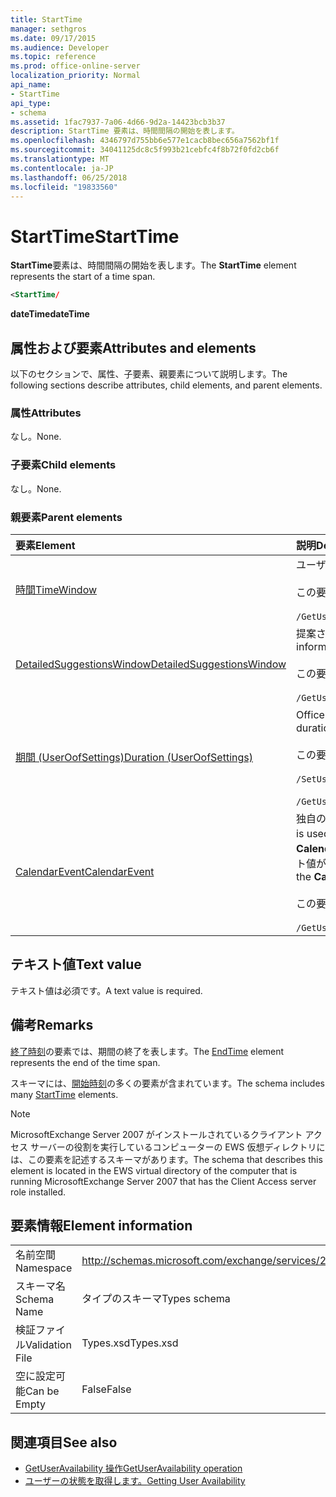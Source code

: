 ```yaml
---
title: StartTime
manager: sethgros
ms.date: 09/17/2015
ms.audience: Developer
ms.topic: reference
ms.prod: office-online-server
localization_priority: Normal
api_name:
- StartTime
api_type:
- schema
ms.assetid: 1fac7937-7a06-4d66-9d2a-14423bcb3b37
description: StartTime 要素は、時間間隔の開始を表します。
ms.openlocfilehash: 4346797d755bb6e577e1cacb8bec656a7562bf1f
ms.sourcegitcommit: 34041125dc8c5f993b21cebfc4f8b72f0fd2cb6f
ms.translationtype: MT
ms.contentlocale: ja-JP
ms.lasthandoff: 06/25/2018
ms.locfileid: "19833560"
---
```

# <a name="starttime"></a><span data-ttu-id="ed99d-103">StartTime</span><span class="sxs-lookup"><span data-stu-id="ed99d-103">StartTime</span></span>

<span data-ttu-id="ed99d-104">**StartTime**要素は、時間間隔の開始を表します。</span><span class="sxs-lookup"><span data-stu-id="ed99d-104">The **StartTime** element represents the start of a time span.</span></span> 
  
```xml
<StartTime/
```

<span data-ttu-id="ed99d-105">**dateTime**</span><span class="sxs-lookup"><span data-stu-id="ed99d-105">**dateTime**</span></span>

## <a name="attributes-and-elements"></a><span data-ttu-id="ed99d-106">属性および要素</span><span class="sxs-lookup"><span data-stu-id="ed99d-106">Attributes and elements</span></span>

<span data-ttu-id="ed99d-107">以下のセクションで、属性、子要素、親要素について説明します。</span><span class="sxs-lookup"><span data-stu-id="ed99d-107">The following sections describe attributes, child elements, and parent elements.</span></span>
  
### <a name="attributes"></a><span data-ttu-id="ed99d-108">属性</span><span class="sxs-lookup"><span data-stu-id="ed99d-108">Attributes</span></span>

<span data-ttu-id="ed99d-109">なし。</span><span class="sxs-lookup"><span data-stu-id="ed99d-109">None.</span></span>
  
### <a name="child-elements"></a><span data-ttu-id="ed99d-110">子要素</span><span class="sxs-lookup"><span data-stu-id="ed99d-110">Child elements</span></span>

<span data-ttu-id="ed99d-111">なし。</span><span class="sxs-lookup"><span data-stu-id="ed99d-111">None.</span></span>
  
### <a name="parent-elements"></a><span data-ttu-id="ed99d-112">親要素</span><span class="sxs-lookup"><span data-stu-id="ed99d-112">Parent elements</span></span>

|<span data-ttu-id="ed99d-113">**要素**</span><span class="sxs-lookup"><span data-stu-id="ed99d-113">**Element**</span></span>|<span data-ttu-id="ed99d-114">**説明**</span><span class="sxs-lookup"><span data-stu-id="ed99d-114">**Description**</span></span>|
|:-----|:-----|
|[<span data-ttu-id="ed99d-115">時間</span><span class="sxs-lookup"><span data-stu-id="ed99d-115">TimeWindow</span></span>](timewindow.md) <br/> |<span data-ttu-id="ed99d-116">ユーザーの可用性について照会する期間を指定します。</span><span class="sxs-lookup"><span data-stu-id="ed99d-116">Identifies the time span queried for the user availability information.</span></span>  <br/><br/> <span data-ttu-id="ed99d-117">この要素への XPath 式は、次のようにします。</span><span class="sxs-lookup"><span data-stu-id="ed99d-117">The following is the XPath expression to this element:</span></span>  <br/><br/>  `/GetUserAvailabilityRequest/FreeBusyViewOptions/TimeWindow` <br/> |
|[<span data-ttu-id="ed99d-118">DetailedSuggestionsWindow</span><span class="sxs-lookup"><span data-stu-id="ed99d-118">DetailedSuggestionsWindow</span></span>](detailedsuggestionswindow.md) <br/> |<span data-ttu-id="ed99d-119">提案された会議の時間についての詳細情報を照会する期間を指定します。</span><span class="sxs-lookup"><span data-stu-id="ed99d-119">Identifies the time span that is queried for detailed information about suggested meeting times.</span></span>  <br/><br/> <span data-ttu-id="ed99d-120">この要素への XPath 式は、次のようにします。</span><span class="sxs-lookup"><span data-stu-id="ed99d-120">The following is the XPath expression to this element:</span></span> <br/> <br/>  `/GetUserAvailabilityRequest/SuggestionViewOptions/DetailedSuggestionsWindow` <br/> |
|[<span data-ttu-id="ed99d-121">期間 (UserOofSettings)</span><span class="sxs-lookup"><span data-stu-id="ed99d-121">Duration (UserOofSettings)</span></span>](duration-useroofsettings.md) <br/> | <span data-ttu-id="ed99d-122">Office (OOF) の状態が有効である[OofState](oofstate.md)要素は、 **[スケジュール済]** に設定されている場合、期間を指定します。</span><span class="sxs-lookup"><span data-stu-id="ed99d-122">Specifies the duration for which the Out of Office (OOF) status is enabled if the [OofState](oofstate.md) element is set to **Scheduled**.</span></span>  <br/><br/>  <span data-ttu-id="ed99d-123">この要素に使用可能な XPath 式は、次のように。</span><span class="sxs-lookup"><span data-stu-id="ed99d-123">The following are the possible XPath expressions to this element:</span></span> <br/> <br/>  `/SetUserOofSettingsRequest/UserOofSettings/Duration` <br/><br/>  `/GetUserOofSettingsResponse/OofSettings/Duration` <br/> |
|[<span data-ttu-id="ed99d-124">CalendarEvent</span><span class="sxs-lookup"><span data-stu-id="ed99d-124">CalendarEvent</span></span>](calendarevent.md) <br/> |<span data-ttu-id="ed99d-125">独自の予定表アイテムの出現を表します。</span><span class="sxs-lookup"><span data-stu-id="ed99d-125">Represents a unique calendar item occurrence.</span></span> <span data-ttu-id="ed99d-126">可用性の照会のために使用します。</span><span class="sxs-lookup"><span data-stu-id="ed99d-126">This is used for Availability inquiries.</span></span> <span data-ttu-id="ed99d-127">**CalendarEvent**要素の**開始**要素が必要です。</span><span class="sxs-lookup"><span data-stu-id="ed99d-127">The **StartTime** element is required in the **CalendarEvent** element.</span></span> <span data-ttu-id="ed99d-128">**CalendarEvent**要素の**開始時刻**の要素は、**期間**の種類の**開始時刻**の要素が含まれているのと同じファセット値が含まれていますが**CalendarEvent**の種類に固有です。</span><span class="sxs-lookup"><span data-stu-id="ed99d-128">The **StartTime** element in the **CalendarEvent** element is unique to the **CalendarEvent** type although it contains the same facet values that the **StartTime** elements in the **Duration** type contain.</span></span>  <br/><br/> <span data-ttu-id="ed99d-129">この要素への XPath 式は、次のようにします。</span><span class="sxs-lookup"><span data-stu-id="ed99d-129">The following is the XPath expression to this element:</span></span>  <br/> <br/> `/GetUserAvailabilityResponse/FreeBusyResponseArray/FreeBusyResponse/FreeBusyView/CalendarEventArray/CalendarEvent[i]` <br/> |
   
## <a name="text-value"></a><span data-ttu-id="ed99d-130">テキスト値</span><span class="sxs-lookup"><span data-stu-id="ed99d-130">Text value</span></span>

<span data-ttu-id="ed99d-131">テキスト値は必須です。</span><span class="sxs-lookup"><span data-stu-id="ed99d-131">A text value is required.</span></span>
  
## <a name="remarks"></a><span data-ttu-id="ed99d-132">備考</span><span class="sxs-lookup"><span data-stu-id="ed99d-132">Remarks</span></span>

<span data-ttu-id="ed99d-133">[終了時刻](endtime.md)の要素では、期間の終了を表します。</span><span class="sxs-lookup"><span data-stu-id="ed99d-133">The [EndTime](endtime.md) element represents the end of the time span.</span></span> 
  
<span data-ttu-id="ed99d-134">スキーマには、[開始時刻](starttime.md)の多くの要素が含まれています。</span><span class="sxs-lookup"><span data-stu-id="ed99d-134">The schema includes many [StartTime](starttime.md) elements.</span></span> 
  
> [!NOTE]
> <span data-ttu-id="ed99d-135">MicrosoftExchange Server 2007 がインストールされているクライアント アクセス サーバーの役割を実行しているコンピューターの EWS 仮想ディレクトリには、この要素を記述するスキーマがあります。</span><span class="sxs-lookup"><span data-stu-id="ed99d-135">The schema that describes this element is located in the EWS virtual directory of the computer that is running MicrosoftExchange Server 2007 that has the Client Access server role installed.</span></span> 
  
## <a name="element-information"></a><span data-ttu-id="ed99d-136">要素情報</span><span class="sxs-lookup"><span data-stu-id="ed99d-136">Element information</span></span>

|||
|:-----|:-----|
|<span data-ttu-id="ed99d-137">名前空間</span><span class="sxs-lookup"><span data-stu-id="ed99d-137">Namespace</span></span>  <br/> |http://schemas.microsoft.com/exchange/services/2006/types  <br/> |
|<span data-ttu-id="ed99d-138">スキーマ名</span><span class="sxs-lookup"><span data-stu-id="ed99d-138">Schema Name</span></span>  <br/> |<span data-ttu-id="ed99d-139">タイプのスキーマ</span><span class="sxs-lookup"><span data-stu-id="ed99d-139">Types schema</span></span>  <br/> |
|<span data-ttu-id="ed99d-140">検証ファイル</span><span class="sxs-lookup"><span data-stu-id="ed99d-140">Validation File</span></span>  <br/> |<span data-ttu-id="ed99d-141">Types.xsd</span><span class="sxs-lookup"><span data-stu-id="ed99d-141">Types.xsd</span></span>  <br/> |
|<span data-ttu-id="ed99d-142">空に設定可能</span><span class="sxs-lookup"><span data-stu-id="ed99d-142">Can be Empty</span></span>  <br/> |<span data-ttu-id="ed99d-143">False</span><span class="sxs-lookup"><span data-stu-id="ed99d-143">False</span></span>  <br/> |
   
## <a name="see-also"></a><span data-ttu-id="ed99d-144">関連項目</span><span class="sxs-lookup"><span data-stu-id="ed99d-144">See also</span></span>

- [<span data-ttu-id="ed99d-145">GetUserAvailability 操作</span><span class="sxs-lookup"><span data-stu-id="ed99d-145">GetUserAvailability operation</span></span>](getuseravailability-operation.md)
- [<span data-ttu-id="ed99d-146">ユーザーの状態を取得します。</span><span class="sxs-lookup"><span data-stu-id="ed99d-146">Getting User Availability</span></span>](http://msdn.microsoft.com/library/d4133fcb-9b0f-4e6b-aadf-a389da83516a%28Office.15%29.aspx)

